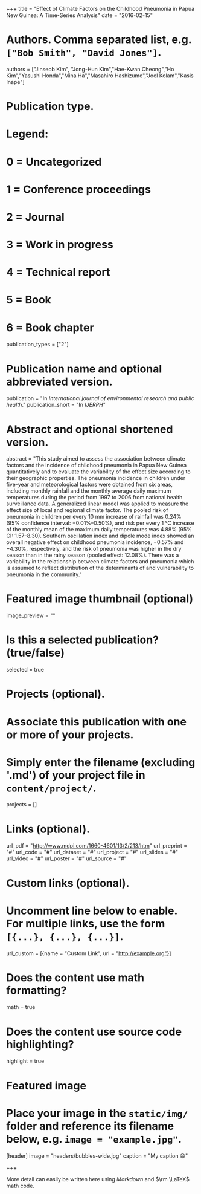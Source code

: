 +++
title = "Effect of Climate Factors on the Childhood Pneumonia in Papua New Guinea: A Time-Series Analysis"
date = "2016-02-15"

# Authors. Comma separated list, e.g. `["Bob Smith", "David Jones"]`.
authors = ["Jinseob Kim", "Jong-Hun Kim","Hae-Kwan Cheong","Ho Kim","Yasushi Honda","Mina Ha","Masahiro Hashizume","Joel Kolam","Kasis Inape"]


# Publication type.
# Legend:
# 0 = Uncategorized
# 1 = Conference proceedings
# 2 = Journal
# 3 = Work in progress
# 4 = Technical report
# 5 = Book
# 6 = Book chapter
publication_types = ["2"]

# Publication name and optional abbreviated version.
publication = "In *International journal of environmental research and public health*."
publication_short = "In *IJERPH*"

# Abstract and optional shortened version.
abstract = "This study aimed to assess the association between climate factors and the incidence of childhood pneumonia in Papua New Guinea quantitatively and to evaluate the variability of the effect size according to their geographic properties. The pneumonia incidence in children under five-year and meteorological factors were obtained from six areas, including monthly rainfall and the monthly average daily maximum temperatures during the period from 1997 to 2006 from national health surveillance data. A generalized linear model was applied to measure the effect size of local and regional climate factor. The pooled risk of pneumonia in children per every 10 mm increase of rainfall was 0.24% (95% confidence interval: −0.01%–0.50%), and risk per every 1 °C increase of the monthly mean of the maximum daily temperatures was 4.88% (95% CI: 1.57–8.30). Southern oscillation index and dipole mode index showed an overall negative effect on childhood pneumonia incidence, −0.57% and −4.30%, respectively, and the risk of pneumonia was higher in the dry season than in the rainy season (pooled effect: 12.08%). There was a variability in the relationship between climate factors and pneumonia which is assumed to reflect distribution of the determinants of and vulnerability to pneumonia in the community."

# Featured image thumbnail (optional)
image_preview = ""

# Is this a selected publication? (true/false)
selected = true

# Projects (optional).
#   Associate this publication with one or more of your projects.
#   Simply enter the filename (excluding '.md') of your project file in `content/project/`.
projects = []

# Links (optional).
url_pdf = "http://www.mdpi.com/1660-4601/13/2/213/htm"
url_preprint = "#"
url_code = "#"
url_dataset = "#"
url_project = "#"
url_slides = "#"
url_video = "#"
url_poster = "#"
url_source = "#"

# Custom links (optional).
#   Uncomment line below to enable. For multiple links, use the form `[{...}, {...}, {...}]`.
url_custom = [{name = "Custom Link", url = "http://example.org"}]

# Does the content use math formatting?
math = true

# Does the content use source code highlighting?
highlight = true

# Featured image
# Place your image in the `static/img/` folder and reference its filename below, e.g. `image = "example.jpg"`.
[header]
image = "headers/bubbles-wide.jpg"
caption = "My caption :smile:"

+++

More detail can easily be written here using *Markdown* and $\rm \LaTeX$ math code.
